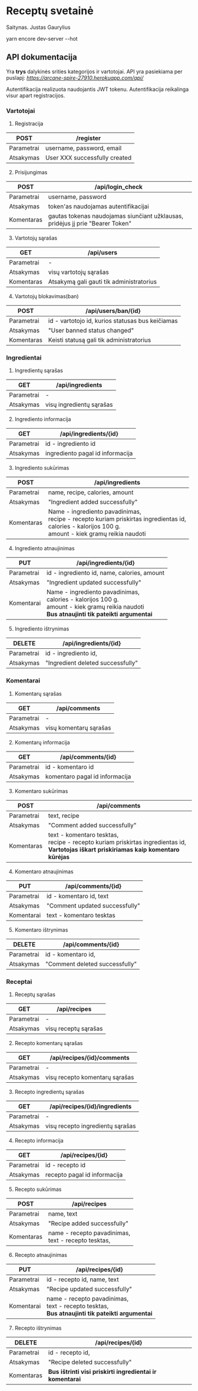 # Receptų svetainė
Saitynas. Justas Gaurylius

yarn encore dev-server --hot

## API dokumentacija

Yra **trys** dalykinės srities kategorijos ir vartotojai. API yra pasiekiama per puslapį: *https://arcane-spire-27910.herokuapp.com/api/*

Autentifikacija realizuota naudojantis JWT tokenu. Autentifikacija reikalinga visur apart registracijos. 
### Vartotojai
1. Registracija

POST | /register
------------ | -------------
Parametrai | username, password, email
Atsakymas | User XXX successfully created

2. Prisijungimas

POST | /api/login_check
------------ | -------------
Parametrai | username, password
Atsakymas | token'as naudojamas autentifikacijai
Komentaras | gautas tokenas naudojamas siunčiant užklausas, pridėjus jį prie "Bearer Token"

3. Vartotojų sąrašas

GET | /api/users
------------ | -------------
Parametrai | -
Atsakymas | visų vartotojų sąrašas
Komentaras | Atsakymą gali gauti tik administratorius

4. Vartotojų blokavimas(ban)

POST | /api/users/ban/{id}
------------ | -------------
Parametrai | id - vartotojo id, kurios statusas bus keičiamas
Atsakymas | "User banned status changed"
Komentaras | Keisti statusą gali tik administratorius


### Ingredientai

1. Ingredientų sąrašas

GET | /api/ingredients
------------ | -------------
Parametrai | -
Atsakymas | visų ingredientų sąrašas

2. Ingrediento informacija

GET | /api/ingredients/{id}
------------ | -------------
Parametrai | id - ingrediento id
Atsakymas | ingrediento pagal id informacija

3. Ingrediento sukūrimas

POST | /api/ingredients
------------ | -------------
Parametrai | name, recipe, calories, amount
Atsakymas | "Ingredient added successfully"
Komentaras | Name - ingrediento pavadinimas, <br /> recipe - recepto kuriam priskirtas ingredientas id, <br /> calories - kalorijos 100 g. <br /> amount - kiek gramų reikia naudoti

4. Ingrediento atnaujinimas

PUT | /api/ingredients/{id}
------------ | -------------
Parametrai | id - ingrediento id, name, calories, amount 
Atsakymas | "Ingredient updated successfully"
Komentarai | Name - ingrediento pavadinimas, <br /> calories - kalorijos 100 g. <br /> amount - kiek gramų reikia naudoti <br /> **Bus atnaujinti tik pateikti argumentai**

5. Ingrediento ištrynimas

DELETE | /api/ingredients/{id}
------------ | -------------
Parametrai | id - ingrediento id,
Atsakymas | "Ingredient deleted successfully"

### Komentarai

1. Komentarų sąrašas

GET | /api/comments
------------ | -------------
Parametrai | -
Atsakymas | visų komentarų sąrašas

2. Komentarų informacija

GET | /api/comments/{id}
------------ | -------------
Parametrai | id - komentaro id
Atsakymas | komentaro pagal id informacija

3. Komentaro sukūrimas

POST | /api/comments
------------ | -------------
Parametrai | text, recipe
Atsakymas | "Comment added successfully"
Komentaras | text - komentaro tesktas, <br /> recipe - recepto kuriam priskirtas ingredientas id, <br /> **Vartotojas iškart priskiriamas kaip komentaro kūrėjas**

4. Komentaro atnaujinimas

PUT | /api/comments/{id}
------------ | -------------
Parametrai | id - komentaro id, text
Atsakymas | "Comment updated successfully"
Komentarai | text - komentaro tesktas

5. Komentaro ištrynimas

DELETE | /api/comments/{id}
------------ | -------------
Parametrai | id - komentaro id,
Atsakymas | "Comment deleted successfully"

### Receptai

1. Receptų sąrašas

GET | /api/recipes
------------ | -------------
Parametrai | -
Atsakymas | visų receptų sąrašas

2. Recepto komentarų sąrašas

GET | /api/recipes/{id}/comments
------------ | -------------
Parametrai | -
Atsakymas | visų recepto komentarų sąrašas

3. Recepto ingredientų sąrašas

GET | /api/recipes/{id}/ingredients
------------ | -------------
Parametrai | -
Atsakymas | visų recepto ingredientų sąrašas

4. Recepto informacija

GET | /api/recipes/{id}
------------ | -------------
Parametrai | id - recepto id
Atsakymas | recepto pagal id informacija

5. Recepto sukūrimas

POST | /api/recipes
------------ | -------------
Parametrai | name, text
Atsakymas | "Recipe added successfully"
Komentaras | name - recepto pavadinimas,<br />  text - recepto tesktas, 

6. Recepto atnaujinimas

PUT | /api/recipes/{id}
------------ | -------------
Parametrai | id - recepto id, name, text
Atsakymas | "Recipe updated successfully"
Komentarai | name - recepto pavadinimas,<br />  text - recepto tesktas, <br /> **Bus atnaujinti tik pateikti argumentai**

7. Recepto ištrynimas

DELETE | /api/recipes/{id}
------------ | -------------
Parametrai | id - recepto id,
Atsakymas | "Recipe deleted successfully"
Komentaras | **Bus ištrinti visi priskirti ingredientai ir komentarai**
